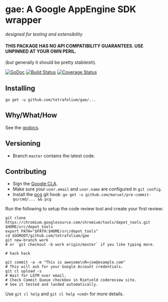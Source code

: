 gae: A Google AppEngine SDK wrapper
===================
*designed for testing and extensibility*

#### **THIS PACKAGE HAS NO API COMPATIBILITY GUARANTEES. USE UNPINNED AT YOUR OWN PERIL.**
(but generally it should be pretty stableish).

[![GoDoc](https://godoc.org/github.com/tetrafolium/gae?status.svg)](https://godoc.org/github.com/tetrafolium/gae)
[![Build Status](https://travis-ci.org/luci/gae.svg?branch=master)](https://travis-ci.org/luci/gae)
[![Coverage Status](https://coveralls.io/repos/luci/gae/badge.svg?branch=master&service=github)](https://coveralls.io/github/luci/gae?branch=master)

Installing
----------

    go get -u github.com/tetrafolium/gae/...

Why/What/How
------------

See the [godocs](https://godoc.org/github.com/tetrafolium/gae).

Versioning
----------

  * Branch `master` contains the latest code.

Contributing
------------

  * Sign the [Google CLA](https://cla.developers.google.com/clas).
  * Make sure your `user.email` and `user.name` are configured in `git config`.
  * Install the [pcg](https://github.com/maruel/pre-commit-go) git hook:
    `go get -u github.com/maruel/pre-commit-go/cmd/... && pcg`

Run the following to setup the code review tool and create your first review:

    git clone https://chromium.googlesource.com/chromium/tools/depot_tools.git $HOME/src/depot_tools
    export PATH="$PATH:$HOME/src/depot_tools"
    cd $GOROOT/github.com/tetrafolium/gae
    git new-branch work
    # or `git checkout -b work origin/master` if you like typing more.

    # hack hack

    git commit -a -m "This is awesome\nR=joe@example.com"
    # This will ask for your Google Account credentials.
    git cl upload -s
    # Wait for LGTM over email.
    # Check Commit Queue checkbox in Rietveld codereview site.
    # See it tested and landed automatically.

Use `git cl help` and `git cl help <cmd>` for more details.
